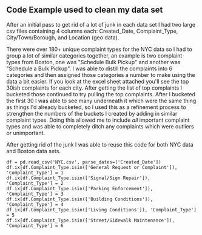 ## Code Example used to clean my data set  
After an initial pass to get rid of a lot of junk in each data set I had two large csv files containing 4 columns each: Created_Date, Complaint_Type, City/Town/Borough, and Location (geo data).

There were over 180+ unique complaint types for the NYC data so I had to group a lot of similar categories together, an example is two complaint types from Boston, one was "Schedule Bulk Pickup" and another was "Schedule a Bulk Pickup". I was able to distill the complaints into 6 categories and then assigned those categories a number to make using the data a bit easier. If you look at the excel sheet attached you'll see the top 30ish complaints for each city. After getting the list of top complaints I bucketed those continued to try pulling the top complaints. After I bucketed the first 30 I was able to see many underneath it which were the same thing as things I'd already bucketed, so I used this as a refinement process to strengthen the numbers of the buckets I created by adding in similar complaint types. Doing this allowed me to include _all_ important complaint types and was able to completely ditch any complaints which were outliers or unimportant.

After getting rid of the junk I was able to reuse this code for both NYC data and Boston data sets.
```
df = pd.read_csv('NYC.csv', parse_dates=['Created_Date'])
df.ix[df.Complaint_Type.isin(['General Request or Complaint']), 'Complaint_Type'] = 1
df.ix[df.Complaint_Type.isin(['Signal/Sign Repair']), 'Complaint_Type'] = 2
df.ix[df.Complaint_Type.isin(['Parking Enforcement']), 'Complaint_Type'] = 3
df.ix[df.Complaint_Type.isin(['Building Conditions']), 'Complaint_Type'] = 4
df.ix[df.Complaint_Type.isin(['Living Conditions']), 'Complaint_Type'] = 5
df.ix[df.Complaint_Type.isin(['Street/Sidewalk Maintenance']), 'Complaint_Type'] = 6
```
